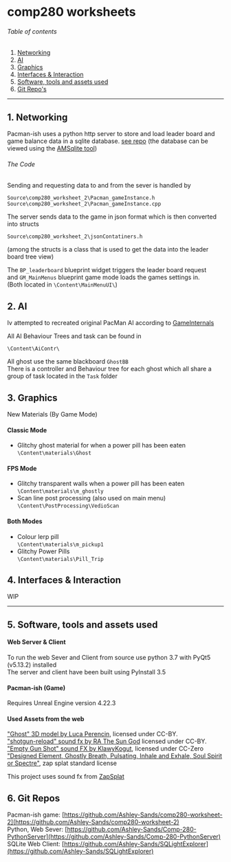 # comp280 worksheets

###### Table of contents

1. [Networking](#1-Networking)  
2. [AI](#2-AI)  
3. [Graphics](#3-Graphics)  
4. [Interfaces & Interaction](#4-Interfaces--Interaction)   
5. [Software, tools and assets used](#5-Software-tools-and-assets-used)
6. [Git Repo's](#6-git-repos)


---

## 1. Networking
Pacman-ish uses a python http server to store and load leader board and game 
balance data in a sqlite database. [see repo](https://github.com/Ashley-Sands/Comp-280-PythonServer)
(the database can be viewed using the [AMSqlite tool](https://github.com/Ashley-Sands/SQLightExplorer))  
###### The Code
Sending and requesting data to and from the sever is handled by   
```
Source\comp280_worksheet_2\Pacman_gameInstance.h
Source\comp280_worksheet_2\Pacman_gameInstance.cpp
```
The server sends data to the game in json format which is then converted into structs
```
Source\comp280_worksheet_2\jsonContatiners.h
```
(among the structs is a class that is used to get the data into the leader board tree view)

The ```BP_leaderboard``` blueprint widget triggers the leader board request  
and ```GM_MainMenus``` blueprint game mode loads the games settings in.  
(Both located in ```\Content\MainMenuUI\```)

## 2. AI
Iv attempted to recreated original PacMan AI according to [GameInternals](https://gameinternals.com/understanding-pac-man-ghost-behavior)

All AI Behaviour Trees and task can be found in
```
\Content\AiContr\
```
All ghost use the same blackboard ```GhostBB```  
There is a controller and Behaviour tree for each ghost
which all share a group of task located in the ```Task``` folder

## 3. Graphics
New Materials (By Game Mode)
#### Classic Mode
- Glitchy ghost material for when a power pill has been eaten  
```\Content\materials\Ghost```

#### FPS Mode
- Glitchy transparent walls when a power pill has been eaten  
```\Content\materials\m_ghostly```
- Scan line post processing (also used on main menu)  
```\Content\PostProcessing\VedioScan```

#### Both Modes
- Colour lerp pill  
```\Content\materials\m_pickup1```
- Glitchy Power Pills  
```\Content\materials\Pill_Trip```

## 4. Interfaces & Interaction
WIP

---

## 5. Software, tools and assets used

#### Web Server & Client
To run the web Sever and Client from source use python 3.7 with PyQt5 (v5.13.2) installed  
The server and client have been built using PyInstall 3.5

#### Pacman-ish (Game)
Requires Unreal Engine version 4.22.3

#### Used Assets from the web
["Ghost" 3D model by Luca Perencin](https://poly.google.com/view/6tcLAzFt-A2), licensed under CC-BY.  
["shotgun-reload" sound fx by RA The Sun God](http://soundbible.com/1961-Shotgun-Reload-Spas-12.html) licensed under CC-BY.  
["Empty Gun Shot" sound FX by KlawyKogut](https://freesound.org/people/KlawyKogut/sounds/154934/), licensed under CC-Zero  
["Designed Element, Ghostly Breath, Pulsating, Inhale and Exhale, Soul Spirit or Spectre"](https://www.zapsplat.com/music/designed-element-ghostly-breath-pulsating-inhale-and-exhale-soul-spirit-or-spectre/), zap splat standard license  

This project uses sound fx from [ZapSplat](https://www.zapsplat.com)

## 6. Git Repos
Pacman-ish game:    [https://github.com/Ashley-Sands/comp280-worksheet-2](https://github.com/Ashley-Sands/comp280-worksheet-2)  
Python, Web Sever:  [https://github.com/Ashley-Sands/Comp-280-PythonServer](https://github.com/Ashley-Sands/Comp-280-PythonServer)  
SQLite Web Client:  [https://github.com/Ashley-Sands/SQLightExplorer](https://github.com/Ashley-Sands/SQLightExplorer)  
